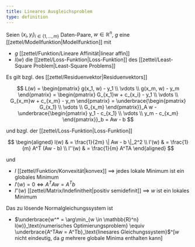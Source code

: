 ```yaml
---
title: Lineares Ausgleichsproblem
type: definition
---
```


Seien $(x_i, y_i)_{i \in \{ 1, \dots, m \}}$ Daten-Paare, $w \in \mathbb{R}^n$, $g$ eine [[zettel/Modellfunktion|Modellfunktion]] mit
- $g$ [[zettel/Funktion/Lineare Affinität|linear affin]]
- $l(w)$ die [[zettel/Loss-Funktion|Loss-Funktion]] des [[zettel/Least-Square Problem|Least-Square Problems]]

Es gilt bzgl. des [[zettel/Residuenvektor|Residuenvektors]]

$$
	L(w) = \begin{pmatrix}
		g(x_1, w) - y_1 \\
		\vdots \\
		g(x_m, w) - y_m
	\end{pmatrix} = \begin{pmatrix}
		G_{x_1}w + c_{x_i} - y_1 \\
		\vdots \\
		G_{x_m}w + c_{x_m} - y_m
	\end{pmatrix} = \underbrace{\begin{pmatrix}
		G_{x_1} \\
		\vdots \\
		G_{x_m}
	\end{pmatrix}}_A w - \underbrace{\begin{pmatrix}
		y_1 - c_{x_1} \\
		\vdots \\
		y_m - c_{x_m}
	\end{pmatrix}}_b = Aw - b
$$

und bzgl. der [[zettel/Loss-Funktion|Loss-Funktion]]

$$
	\begin{aligned}
	l(w) & = \frac{1}{2m} \| Aw - b \|_2^2 \\
	l'(w) & = \frac{1}{m} A^T (Aw - b) \\
	l''(w) & = \frac{1}{m} A^TA
	\end{aligned}
$$

und
- $l$ [[zettel/Funktion/Konvexität|konvex]] $\implies$ jedes lokale Minimum ist ein globales Minimum
- $l'(w) = 0 \iff A^TAw = A^Tb$
- $l''(w)$ [[zettel/Matrix/Indefinitheit|positiv semidefinit]] $\implies$ $w$ ist ein lokales Minimum

Das zu lösende Normalgleichungssystem ist
- $\underbrace{w^* = \arg\min_{w \in \mathbb{R}^n} l(w)}_\text{numerisches Optimierungsproblem} \equiv \underbrace{A^TAw = A^Tb}_\text{linesares Gleichungssystem}$^[$w$ nicht eindeutig, da $g$ mehrere globale Minima enthalten kann]
